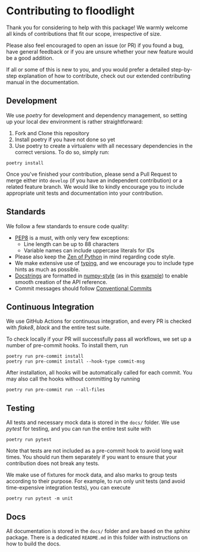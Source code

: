 Contributing to floodlight
==========================

Thank you for considering to help with this package! We warmly welcome all kinds of contributions that fit our scope, irrespective of size.

Please also feel encouraged to open an issue (or PR) if you found a bug, have general feedback or if you are unsure whether your new feature would be a good addition.

If all or some of this is new to you, and you would prefer a detailed step-by-step explanation of how to contribute, check out our extended contributing manual in the documentation.


Development
-----------

We use *poetry* for development and dependency management, so setting up your local dev environment is rather straightforward:

1. Fork and Clone this repository
2. Install poetry if you have not done so yet
3. Use poetry to create a virtualenv with all necessary dependencies in the correct versions. To do so, simply run:

```
poetry install
```

Once you've finished your contribution, please send a Pull Request to merge either into `develop` (if you have an independent contribution) or a related feature branch. We would like to kindly encourage you to include appropriate unit tests and documentation into your contribution.


Standards
---------

We follow a few standards to ensure code quality:

- [PEP8](https://www.python.org/dev/peps/pep-0008/) is a must, with only very few exceptions:
  - Line length can be up to 88 characters
  - Variable names can include uppercase literals for IDs
- Please also keep the [Zen of Python](https://www.python.org/dev/peps/pep-0020/) in mind regarding code style.
- We make extensive use of [typing](https://docs.python.org/3/library/typing.html), and we encourage you to include type hints as much as possible.
- [Docstrings](https://www.python.org/dev/peps/pep-0257/) are formatted in [numpy-style](https://numpydoc.readthedocs.io/en/latest/format.html) (as in this [example](https://sphinxcontrib-napoleon.readthedocs.io/en/latest/example_numpy.html)) to enable smooth creation of the API reference.
- Commit messages should follow [Conventional Commits](https://www.conventionalcommits.org/en/v1.0.0/)

Continuous Integration
----------------------

We use GitHub Actions for continuous integration, and every PR is checked with *flake8*, *black* and the entire test suite.

To check locally if your PR will successfully pass all workflows, we set up a number of pre-commit hooks. To install them, run

```
poetry run pre-commit install
poetry run pre-commit install --hook-type commit-msg
```

After installation, all hooks will be automatically called for each commit. You may also call the hooks without committing by running

```
poetry run pre-commit run --all-files
```

Testing
-------

All tests and necessary mock data is stored in the `docs/` folder. We use *pytest* for testing, and you can run the entire test suite with

```
poetry run pytest
```

Note that tests are not included as a pre-commit hook to avoid long wait times. You should run them separately if you want to ensure that your contribution does not break any tests.

We make use of fixtures for mock data, and also marks to group tests according to their purpose. For example, to run only unit tests (and avoid time-expensive integration tests), you can execute

```
poetry run pytest -m unit
```

Docs
----

All documentation is stored in the `docs/` folder and are based on the *sphinx* package. There is a dedicated `README.md` in this folder with instructions on how to build the docs.
